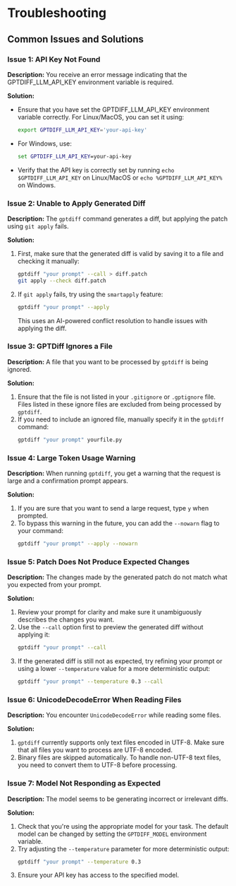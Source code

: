 # Troubleshooting

## Common Issues and Solutions

### Issue 1: API Key Not Found
**Description:**
You receive an error message indicating that the GPTDIFF_LLM_API_KEY environment variable is required.

**Solution:**
- Ensure that you have set the GPTDIFF_LLM_API_KEY environment variable correctly. For Linux/MacOS, you can set it using:
    ```bash
    export GPTDIFF_LLM_API_KEY='your-api-key'
    ```
- For Windows, use:
    ```cmd
    set GPTDIFF_LLM_API_KEY=your-api-key
    ```
- Verify that the API key is correctly set by running `echo $GPTDIFF_LLM_API_KEY` on Linux/MacOS or `echo %GPTDIFF_LLM_API_KEY%` on Windows.

### Issue 2: Unable to Apply Generated Diff
**Description:**
The `gptdiff` command generates a diff, but applying the patch using `git apply` fails.

**Solution:**
1. First, make sure that the generated diff is valid by saving it to a file and checking it manually:
    ```bash
    gptdiff "your prompt" --call > diff.patch
    git apply --check diff.patch
    ```
2. If `git apply` fails, try using the `smartapply` feature:
    ```bash
    gptdiff "your prompt" --apply
    ```
    This uses an AI-powered conflict resolution to handle issues with applying the diff.

### Issue 3: GPTDiff Ignores a File
**Description:**
A file that you want to be processed by `gptdiff` is being ignored.

**Solution:**
1. Ensure that the file is not listed in your `.gitignore` or `.gptignore` file. Files listed in these ignore files are excluded from being processed by `gptdiff`.
2. If you need to include an ignored file, manually specify it in the `gptdiff` command:
    ```bash
    gptdiff "your prompt" yourfile.py
    ```

### Issue 4: Large Token Usage Warning
**Description:**
When running `gptdiff`, you get a warning that the request is large and a confirmation prompt appears.

**Solution:**
1. If you are sure that you want to send a large request, type `y` when prompted.
2. To bypass this warning in the future, you can add the `--nowarn` flag to your command:
    ```bash
    gptdiff "your prompt" --apply --nowarn
    ```

### Issue 5: Patch Does Not Produce Expected Changes
**Description:**
The changes made by the generated patch do not match what you expected from your prompt.

**Solution:**
1. Review your prompt for clarity and make sure it unambiguously describes the changes you want.
2. Use the `--call` option first to preview the generated diff without applying it:
    ```bash
    gptdiff "your prompt" --call
    ```
3. If the generated diff is still not as expected, try refining your prompt or using a lower `--temperature` value for a more deterministic output:
    ```bash
    gptdiff "your prompt" --temperature 0.3 --call
    ```

### Issue 6: UnicodeDecodeError When Reading Files
**Description:**
You encounter `UnicodeDecodeError` while reading some files.

**Solution:**
1. `gptdiff` currently supports only text files encoded in UTF-8. Make sure that all files you want to process are UTF-8 encoded.
2. Binary files are skipped automatically. To handle non-UTF-8 text files, you need to convert them to UTF-8 before processing.

### Issue 7: Model Not Responding as Expected
**Description:**
The model seems to be generating incorrect or irrelevant diffs.

**Solution:**
1. Check that you're using the appropriate model for your task. The default model can be changed by setting the `GPTDIFF_MODEL` environment variable.
2. Try adjusting the `--temperature` parameter for more deterministic output:
    ```bash
    gptdiff "your prompt" --temperature 0.3
    ```
3. Ensure your API key has access to the specified model.
